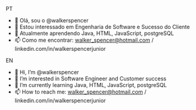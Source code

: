 PT
- 👋 Olá, sou o @walkerspencer
- 👀 Estou interessado em Engenharia de Software e Sucesso do Cliente
- 🌱 Atualmente aprendendo Java, HTML, JavaScript, postgreSQL
- 📫 Como me encontrar: walker_spencer@hotmail.com / linkedin.com/in/walkerspencerjunior

EN
- 👋 Hi, I’m @walkerspencer
- 👀 I’m interested in Software Engineer and Customer success
- 🌱 I’m currently learning Java, HTML, JavaScript, postgreSQL
- 📫 How to reach me: walker_spencer@hotmail.com / linkedin.com/in/walkerspencerjunior
